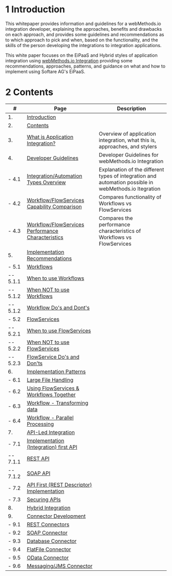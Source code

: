 # 1 Introduction

This whitepaper provides information and guidelines for a webMethods.io integration developer, explaining the approaches, benefits and drawbacks on each approach, and provides some guidelines and recommendations as to which approach to pick and when, based on the functionality, and the skills of the person developing the integrations to integration applications.

This white paper focuses on the EiPaaS and Hybrid styles of application integration using [webMethods.io Integration](https://www.softwareag.com/en_corporate/platform/integration-apis/api-integration-platform.html) providing some recommendations, approaches, patterns, and guidance on what and how to implement using Softare AG's EiPaaS.

# 2 Contents

| #        | Page                                                                                                             | Description                                                                                           |
| -------- | ---------------------------------------------------------------------------------------------------------------- | ----------------------------------------------------------------------------------------------------- |
| 1.       | [Introduction](#1-introduction)                                                                                                     |                                                                                                       |
| 2.       | [Contents](#2-contents)                                                                                                         |                                                                                                       |
| 3.       | [What is Application Integration?](development-guidelines/3-what-is-application-integration.md)                     | Overview of application integration, what this is, approaches, and stylers                            |
| 4.       | [Developer Guidelines](development-guidelines/4-developer-guidelines.md)                                            | Developer Guidelines for webMethods.io Integration                                                    |
| - 4.1    | [Integration/Automation Types Overview](development-guidelines/4-1-integration-types.md)                            | Explanation of the different types of integration and automation possible in webMethods.io Itegration |
| - 4.2    | [Workflow/FlowServices Capability Comparison](development-guidelines/4-2-workflow-flow-capability-comparison.md)    | Compares functionality of Workflows vs FlowServices                                                   |
| - 4.3    | [Workflow/FlowServices Performance Characteristics](development-guidelines/4-3-workflow-flowservice-performance.md) | Compares the performance characteristics of Workflows vs FlowServices                                 |
| 5.       | [Implementation Recommendations](development-guidelines/5-implementation-recommendations.md)                        |                                                                                                       |
| - 5.1    | [Workflows](development-guidelines/5-1-recommendations-workflows.md)                                                                                           |                                                                                                       |
| -- 5.1.1 | [When to use Workflows](development-guidelines/5-1-recommendations-workflows.md)                                                                                            |                                                                                                       |
| -- 5.1.2 | [When NOT to use Workflows](development-guidelines/5-1-recommendations-workflows.md)                                                                                        |                                                                                                       |
| -- 5.1.2 | [Workflow Do's and Dont's](development-guidelines/5-1-recommendations-workflows.md)                                                                                         |                                                                                                       |
| - 5.2    | [FlowServices](development-guidelines/5-2-recommendations-flowservice.md)                                                                                                     |                                                                                                       |
| -- 5.2.1 | [When to use FlowServices](development-guidelines/5-2-recommendations-flowservice.md)                                                                                         |                                                                                                       |
| -- 5.2.2 | [When NOT to use FlowServices](development-guidelines/5-2-recommendations-flowservice.md)                                                                                     |                                                                                                       |
| -- 5.2.3 | [FlowService Do's and Don'ts](development-guidelines/5-2-recommendations-flowservice.md)                                                                                      |                                                                                                       |
| 6.       | [Implementation Patterns](development-guidelines/6-implementation-patterns.md#6)                                                                                          |                                                                                                       |
| - 6.1    | [Large File Handling](development-guidelines/6-implementation-patterns.md#6.1)                                                                                              |                                                                                                       |
| - 6.2    | [Using FlowServices & Workflows Together](development-guidelines/6-implementation-patterns.md#6.2)                                                                          |                                                                                                       |
| - 6.3    | [Workflow - Transforming data](development-guidelines/6-implementation-patterns.md#6.3)
| - 6.4    | [Workflow - Parallel Processing](development-guidelines/6-implementation-patterns.md#6.4)
| 7.       | [API-Led Integration](development-guidelines/7-API-led-integration.md#7)                                                                                              |                                                                                                       |
| - 7.1    | [Implementation (Integration) first API](development-guidelines/7-API-led-integration.md#7.1)                                                                           |                                                                                                       |
| -- 7.1.1 | [REST API](development-guidelines/7-API-led-integration.md#7.1.1)                                                                                                         |                                                                                                       |
| -- 7.1.2 | [SOAP API](development-guidelines/7-API-led-integration.md#7.1.2)                                                                                                         |                                                                                                       |
| - 7.2    | [API First (REST Descriptor) Implementation](development-guidelines/7-API-led-integration.md#7.2)                                                                       |                                                                                                       |
| - 7.3    | [Securing APIs](development-guidelines/7-API-led-integration.md#7.3)                                                                                                    |                                                                                                       |
| 8.       | [Hybrid Integration](development-guidelines/8-hybrid-integration.md)                                                                                               |                                                                                                       |
| 9.       | [Connector Development](development-guidelines/9-connector-development.md)                                                                                           |                                                                                                       |
| - 9.1    | [REST Connectors](development-guidelines/9-connector-development.md#9.1)                                                                                                  |                                                                                                       |
| - 9.2    | [SOAP Connector](development-guidelines/9-connector-development.md#9.2)                                                                                                   |                                                                                                       |
| - 9.3    | [Database Connector](development-guidelines/9-connector-development.md#9.3)                                                                                               |                                                                                                       |
| - 9.4    | [FlatFile Connector](development-guidelines/9-connector-development.md#9.4)                                                                                               |                                                                                                       |
| - 9.5    | [OData Connector](development-guidelines/9-connector-development.md#9.5)
| - 9.6    | [Messaging/JMS Connector](development-guidelines/9-connector-development.md#9.6)
